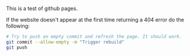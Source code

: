 This is a test of github pages.

If the website doesn't appear at the first time returning a 404 error do the following:
```bash
# Try to push an empty commit and refresh the page. It should work.
git commit --allow-empty -m "Trigger rebuild"
git push
```

